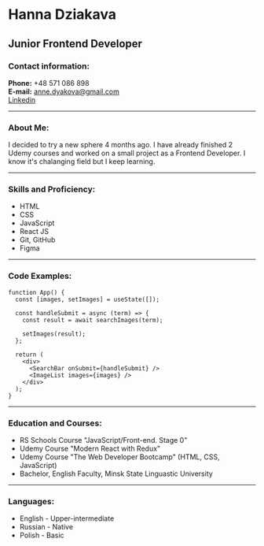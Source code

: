 # Hanna Dziakava

## Junior Frontend Developer

### Contact information:

**Phone:** +48 571 086 898\
**E-mail:** anne.dyakova@gmail.com\
[Linkedin](https://www.linkedin.com/in/anna-dyakova/)

---

### About Me:

I decided to try a new sphere 4 months ago. I have already finished 2 Udemy courses and worked on a small project as a Frontend Developer. I know it's chalanging field but I keep learning.

---

### Skills and Proficiency:

- HTML
- CSS
- JavaScript
- React JS
- Git, GitHub
- Figma

---

### Code Examples:

```
function App() {
  const [images, setImages] = useState([]);

  const handleSubmit = async (term) => {
    const result = await searchImages(term);

    setImages(result);
  };

  return (
    <div>
      <SearchBar onSubmit={handleSubmit} />
      <ImageList images={images} />
    </div>
  );
}
```

---

### Education and Courses:

- RS Schools Course "JavaScript/Front-end. Stage 0"
- Udemy Course "Modern React with Redux"
- Udemy Course "The Web Developer Bootcamp" (HTML, CSS, JavaScript)
- Bachelor, English Faculty, Minsk State Linguastic University

---

### Languages:

- English - Upper-intermediate
- Russian - Native
- Polish - Basic
